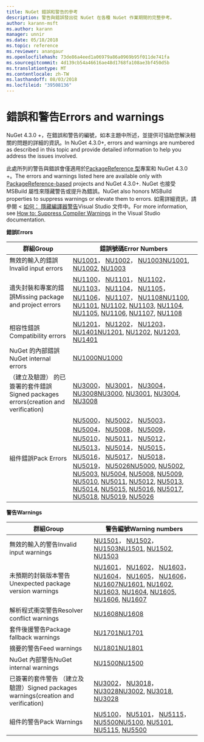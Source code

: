 ```yaml
---
title: NuGet 錯誤和警告的參考
description: 警告與錯誤發出從 NuGet 在各種 NuGet 作業期間的完整參考。
author: karann-msft
ms.author: karann
manager: unnir
ms.date: 05/18/2018
ms.topic: reference
ms.reviewer: anangaur
ms.openlocfilehash: 73de86a4eed1a06979a86a0969b95f011de741fa
ms.sourcegitcommit: 4d139cb54a46616ae48d1768fa108ae3bf450d5b
ms.translationtype: MT
ms.contentlocale: zh-TW
ms.lasthandoff: 08/03/2018
ms.locfileid: "39508136"
---
```

# <a name="errors-and-warnings"></a><span data-ttu-id="f023d-103">錯誤和警告</span><span class="sxs-lookup"><span data-stu-id="f023d-103">Errors and warnings</span></span>

<span data-ttu-id="f023d-104">NuGet 4.3.0 +，在錯誤和警告的編號，如本主題中所述，並提供可協助您解決相關的問題的詳細的資訊。</span><span class="sxs-lookup"><span data-stu-id="f023d-104">In NuGet 4.3.0+, errors and warnings are numbered as described in this topic and provide detailed information to help you address the issues involved.</span></span>

<span data-ttu-id="f023d-105">此處所列的警告與錯誤會僅適用於[PackageReference 型](../consume-packages/package-references-in-project-files.md)專案和 NuGet 4.3.0 +。</span><span class="sxs-lookup"><span data-stu-id="f023d-105">The errors and warnings listed here are available only with [PackageReference-based](../consume-packages/package-references-in-project-files.md) projects and NuGet 4.3.0+.</span></span> <span data-ttu-id="f023d-106">NuGet 也接受 MSBuild 屬性來隱藏警告或提升為錯誤。</span><span class="sxs-lookup"><span data-stu-id="f023d-106">NuGet also honors MSBuild properties to suppress warnings or elevate them to errors.</span></span> <span data-ttu-id="f023d-107">如需詳細資訊，請參閱 <<c0> [ 如何： 隱藏編譯器警告](/visualstudio/ide/how-to-suppress-compiler-warnings)Visual Studio 文件中。</span><span class="sxs-lookup"><span data-stu-id="f023d-107">For more information, see [How to: Suppress Compiler Warnings](/visualstudio/ide/how-to-suppress-compiler-warnings) in the Visual Studio documentation.</span></span>

<span data-ttu-id="f023d-108">**錯誤**</span><span class="sxs-lookup"><span data-stu-id="f023d-108">**Errors**</span></span>

| <span data-ttu-id="f023d-109">群組</span><span class="sxs-lookup"><span data-stu-id="f023d-109">Group</span></span> | <span data-ttu-id="f023d-110">錯誤號碼</span><span class="sxs-lookup"><span data-stu-id="f023d-110">Error Numbers</span></span> |
| --- | --- |
| <span data-ttu-id="f023d-111">無效的輸入的錯誤</span><span class="sxs-lookup"><span data-stu-id="f023d-111">Invalid input errors</span></span> | <span data-ttu-id="f023d-112">[NU1001](./errors-and-warnings/NU1001.md)， [NU1002](./errors-and-warnings/NU1002.md)， [NU1003](./errors-and-warnings/NU1003.md)</span><span class="sxs-lookup"><span data-stu-id="f023d-112">[NU1001](./errors-and-warnings/NU1001.md), [NU1002](./errors-and-warnings/NU1002.md), [NU1003](./errors-and-warnings/NU1003.md)</span></span> |
| <span data-ttu-id="f023d-113">遺失封裝和專案的錯誤</span><span class="sxs-lookup"><span data-stu-id="f023d-113">Missing package and project errors</span></span> | <span data-ttu-id="f023d-114">[NU1100](./errors-and-warnings/NU1100.md)， [NU1101](./errors-and-warnings/NU1101.md)， [NU1102](./errors-and-warnings/NU1102.md)， [NU1103](./errors-and-warnings/NU1103.md)， [NU1104](./errors-and-warnings/NU1104.md)， [NU1105](./errors-and-warnings/NU1105.md)， [NU1106](./errors-and-warnings/NU1106.md)， [NU1107](./errors-and-warnings/NU1107.md)， [NU1108](./errors-and-warnings/NU1108.md)</span><span class="sxs-lookup"><span data-stu-id="f023d-114">[NU1100](./errors-and-warnings/NU1100.md), [NU1101](./errors-and-warnings/NU1101.md), [NU1102](./errors-and-warnings/NU1102.md), [NU1103](./errors-and-warnings/NU1103.md), [NU1104](./errors-and-warnings/NU1104.md), [NU1105](./errors-and-warnings/NU1105.md), [NU1106](./errors-and-warnings/NU1106.md), [NU1107](./errors-and-warnings/NU1107.md), [NU1108](./errors-and-warnings/NU1108.md)</span></span> |
| <span data-ttu-id="f023d-115">相容性錯誤</span><span class="sxs-lookup"><span data-stu-id="f023d-115">Compatibility errors</span></span> | <span data-ttu-id="f023d-116">[NU1201](./errors-and-warnings/NU1201.md)， [NU1202](./errors-and-warnings/NU1202.md)， [NU1203](./errors-and-warnings/NU1203.md)， [NU1401](./errors-and-warnings/NU1401.md)</span><span class="sxs-lookup"><span data-stu-id="f023d-116">[NU1201](./errors-and-warnings/NU1201.md), [NU1202](./errors-and-warnings/NU1202.md), [NU1203](./errors-and-warnings/NU1203.md), [NU1401](./errors-and-warnings/NU1401.md)</span></span> |
| <span data-ttu-id="f023d-117">NuGet 的內部錯誤</span><span class="sxs-lookup"><span data-stu-id="f023d-117">NuGet internal errors</span></span> | [<span data-ttu-id="f023d-118">NU1000</span><span class="sxs-lookup"><span data-stu-id="f023d-118">NU1000</span></span>](./errors-and-warnings/NU1000.md) |
| <span data-ttu-id="f023d-119">（建立及驗證） 的已簽署的套件錯誤</span><span class="sxs-lookup"><span data-stu-id="f023d-119">Signed packages errors(creation and verification)</span></span> | <span data-ttu-id="f023d-120">[NU3000](./errors-and-warnings/NU3000.md)， [NU3001](./errors-and-warnings/NU3001.md)， [NU3004](./errors-and-warnings/NU3004.md)， [NU3008](./errors-and-warnings/NU3008.md)</span><span class="sxs-lookup"><span data-stu-id="f023d-120">[NU3000](./errors-and-warnings/NU3000.md), [NU3001](./errors-and-warnings/NU3001.md), [NU3004](./errors-and-warnings/NU3004.md), [NU3008](./errors-and-warnings/NU3008.md)</span></span> |
| <span data-ttu-id="f023d-121">組件錯誤</span><span class="sxs-lookup"><span data-stu-id="f023d-121">Pack Errors</span></span> | <span data-ttu-id="f023d-122">[NU5000](./errors-and-warnings/NU5000.md)， [NU5002](./errors-and-warnings/NU5002.md)， [NU5003](./errors-and-warnings/NU5003.md)， [NU5004](./errors-and-warnings/NU5004.md)， [NU5008](./errors-and-warnings/NU5008.md)， [NU5009](./errors-and-warnings/NU5009.md)， [NU5010](./errors-and-warnings/NU5010.md)， [NU5011](./errors-and-warnings/NU5011.md)， [NU5012](./errors-and-warnings/NU5012.md)， [NU5013](./errors-and-warnings/NU5013.md)， [NU5014](./errors-and-warnings/NU5014.md)， [NU5015](./errors-and-warnings/NU5015.md)， [NU5016](./errors-and-warnings/NU5016.md)， [NU5017](./errors-and-warnings/NU5017.md)， [NU5018](./errors-and-warnings/NU5018.md)， [NU5019](./errors-and-warnings/NU5019.md)， [NU5026](./errors-and-warnings/NU5026.md)</span><span class="sxs-lookup"><span data-stu-id="f023d-122">[NU5000](./errors-and-warnings/NU5000.md), [NU5002](./errors-and-warnings/NU5002.md), [NU5003](./errors-and-warnings/NU5003.md), [NU5004](./errors-and-warnings/NU5004.md), [NU5008](./errors-and-warnings/NU5008.md), [NU5009](./errors-and-warnings/NU5009.md), [NU5010](./errors-and-warnings/NU5010.md), [NU5011](./errors-and-warnings/NU5011.md), [NU5012](./errors-and-warnings/NU5012.md), [NU5013](./errors-and-warnings/NU5013.md), [NU5014](./errors-and-warnings/NU5014.md), [NU5015](./errors-and-warnings/NU5015.md), [NU5016](./errors-and-warnings/NU5016.md), [NU5017](./errors-and-warnings/NU5017.md), [NU5018](./errors-and-warnings/NU5018.md), [NU5019](./errors-and-warnings/NU5019.md), [NU5026](./errors-and-warnings/NU5026.md)</span></span>

<span data-ttu-id="f023d-123">**警告**</span><span class="sxs-lookup"><span data-stu-id="f023d-123">**Warnings**</span></span>

| <span data-ttu-id="f023d-124">群組</span><span class="sxs-lookup"><span data-stu-id="f023d-124">Group</span></span> | <span data-ttu-id="f023d-125">警告編號</span><span class="sxs-lookup"><span data-stu-id="f023d-125">Warning numbers</span></span> |
| --- | --- |
| <span data-ttu-id="f023d-126">無效的輸入的警告</span><span class="sxs-lookup"><span data-stu-id="f023d-126">Invalid input warnings</span></span> | <span data-ttu-id="f023d-127">[NU1501](./errors-and-warnings/NU1501.md)， [NU1502](./errors-and-warnings/NU1502.md)， [NU1503](./errors-and-warnings/NU1503.md)</span><span class="sxs-lookup"><span data-stu-id="f023d-127">[NU1501](./errors-and-warnings/NU1501.md), [NU1502](./errors-and-warnings/NU1502.md), [NU1503](./errors-and-warnings/NU1503.md)</span></span> |
| <span data-ttu-id="f023d-128">未預期的封裝版本警告</span><span class="sxs-lookup"><span data-stu-id="f023d-128">Unexpected package version warnings</span></span> | <span data-ttu-id="f023d-129">[NU1601](./errors-and-warnings/NU1601.md)， [NU1602](./errors-and-warnings/NU1602.md)， [NU1603](./errors-and-warnings/NU1603.md)， [NU1604](./errors-and-warnings/NU1604.md)， [NU1605](./errors-and-warnings/NU1605.md)， [NU1606](./errors-and-warnings/NU1108.md)， [NU1607](./errors-and-warnings/NU1107.md)</span><span class="sxs-lookup"><span data-stu-id="f023d-129">[NU1601](./errors-and-warnings/NU1601.md), [NU1602](./errors-and-warnings/NU1602.md), [NU1603](./errors-and-warnings/NU1603.md), [NU1604](./errors-and-warnings/NU1604.md), [NU1605](./errors-and-warnings/NU1605.md), [NU1606](./errors-and-warnings/NU1108.md), [NU1607](./errors-and-warnings/NU1107.md)</span></span> |
| <span data-ttu-id="f023d-130">解析程式衝突警告</span><span class="sxs-lookup"><span data-stu-id="f023d-130">Resolver conflict warnings</span></span> | [<span data-ttu-id="f023d-131">NU1608</span><span class="sxs-lookup"><span data-stu-id="f023d-131">NU1608</span></span>](./errors-and-warnings/NU1608.md) |
| <span data-ttu-id="f023d-132">套件後援警告</span><span class="sxs-lookup"><span data-stu-id="f023d-132">Package fallback warnings</span></span> | [<span data-ttu-id="f023d-133">NU1701</span><span class="sxs-lookup"><span data-stu-id="f023d-133">NU1701</span></span>](./errors-and-warnings/NU1701.md) |
| <span data-ttu-id="f023d-134">摘要的警告</span><span class="sxs-lookup"><span data-stu-id="f023d-134">Feed warnings</span></span> | [<span data-ttu-id="f023d-135">NU1801</span><span class="sxs-lookup"><span data-stu-id="f023d-135">NU1801</span></span>](./errors-and-warnings/NU1801.md) |
| <span data-ttu-id="f023d-136">NuGet 內部警告</span><span class="sxs-lookup"><span data-stu-id="f023d-136">NuGet internal warnings</span></span> | [<span data-ttu-id="f023d-137">NU1500</span><span class="sxs-lookup"><span data-stu-id="f023d-137">NU1500</span></span>](./errors-and-warnings/NU1500.md) |
| <span data-ttu-id="f023d-138">已簽署的套件警告 （建立及驗證）</span><span class="sxs-lookup"><span data-stu-id="f023d-138">Signed packages warnings(creation and verification)</span></span> | <span data-ttu-id="f023d-139">[NU3002](./errors-and-warnings/NU3002.md)， [NU3018](./errors-and-warnings/NU3018.md)， [NU3028](./errors-and-warnings/NU3028.md)</span><span class="sxs-lookup"><span data-stu-id="f023d-139">[NU3002](./errors-and-warnings/NU3002.md), [NU3018](./errors-and-warnings/NU3018.md), [NU3028](./errors-and-warnings/NU3028.md)</span></span> |
| <span data-ttu-id="f023d-140">組件的警告</span><span class="sxs-lookup"><span data-stu-id="f023d-140">Pack Warnings</span></span> | <span data-ttu-id="f023d-141">[NU5100](./errors-and-warnings/NU5100.md)， [NU5101](./errors-and-warnings/NU5101.md)， [NU5115](./errors-and-warnings/NU5115.md)， [NU5500](./errors-and-warnings/NU5500.md)</span><span class="sxs-lookup"><span data-stu-id="f023d-141">[NU5100](./errors-and-warnings/NU5100.md), [NU5101](./errors-and-warnings/NU5101.md), [NU5115](./errors-and-warnings/NU5115.md), [NU5500](./errors-and-warnings/NU5500.md)</span></span>
